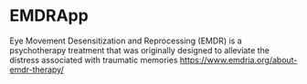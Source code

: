 # EMDRApp
Eye Movement Desensitization and Reprocessing (EMDR) is a psychotherapy treatment that was originally designed to alleviate the distress associated with traumatic memories
https://www.emdria.org/about-emdr-therapy/
